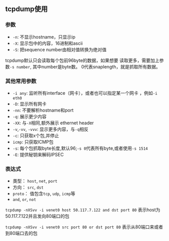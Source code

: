 ## tcpdump使用

### 参数
- `-n`: 不显示hostname，只显示ip
- `-X`: 显示包中的内容，16进制和ascii
- `-S`: 把sequence number由相对值转换为绝对值

tcpdump默认只会读取每个包前96byte的数据，如果想要
读取更多，需要加上参数`-s number`, 其中number是byte数。
0代表snaplength，就是抓取所有数据。

### 其他常用参数
- `-i any`: 监听所有interface（网卡），或者也可以指定某一个网卡
，例如`-i eth0`
- `-D`: 显示所有网卡
- `-nn`: 不要解析hostname和port
- `-q`: 展示更少内容
- `-XX`: 与`-X`相同,额外展示 ethernet header
- `-v`,`-vv`, `-vvv`: 显示更多内容，与`-q`相反
- `-c`: 只获取x个包,并停止
- `icmp`: 只获取ICMP包
- `-s`: 每个包抓取byte长度,默认96;`-s 0`代表所有byte,或者使用`-s 1514`
- `-E`: 提供秘钥来解码IPSEC

### 表达式
- 类型： `host`, `net`, `port`
- 方向： `src`, `dst`
- `proto`： 值包含`tcp`, `udp`, `icmp`等
- `and`, `or`, `not`



`tcpdump -nXSvv -i venet0 host 50.117.7.122 and dst port 80`
表示host为50.117.7.122并且发向80端口的包

`tcpdump -nXSvv -i venet0 src port 80 or dst port 80`
表示从80端口来或者到80端口去的包
